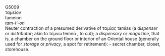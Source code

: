G5009  
ταμεῖον  
tameion  
*tam-i‘-on*  
Neuter contraction of a presumed derivative of ταμίας tamias (a
*dispenser* or *distributor*; akin to τέμνω temnō , to *cut*); a
*dispensary* or *magazine*, that is, a chamber on the ground floor or
interior of an Oriental house (generally used for *storage* or
*privacy*, a spot for retirement): - secret chamber, closet,
storehouse.  

